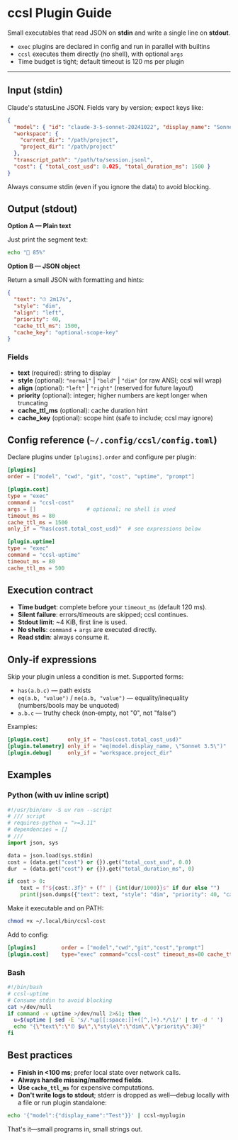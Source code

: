 # ccsl Plugin Guide

Small executables that read JSON on **stdin** and write a single line on **stdout**.

- `exec` plugins are declared in config and run in parallel with builtins
- `ccsl` executes them directly (no shell), with optional `args`
- Time budget is tight; default timeout is 120 ms per plugin

---

## Input (stdin)

Claude's statusLine JSON. Fields vary by version; expect keys like:

```json
{
  "model": { "id": "claude-3-5-sonnet-20241022", "display_name": "Sonnet 3.5" },
  "workspace": {
    "current_dir": "/path/project",
    "project_dir": "/path/project"
  },
  "transcript_path": "/path/to/session.jsonl",
  "cost": { "total_cost_usd": 0.025, "total_duration_ms": 1500 }
}
```

Always consume stdin (even if you ignore the data) to avoid blocking.

## Output (stdout)

**Option A — Plain text**

Just print the segment text:

```bash
echo "🔋 85%"
```

**Option B — JSON object**

Return a small JSON with formatting and hints:

```json
{
  "text": "⏱ 2m17s",
  "style": "dim",
  "align": "left",
  "priority": 40,
  "cache_ttl_ms": 1500,
  "cache_key": "optional-scope-key"
}
```

### Fields

- **text** (required): string to display
- **style** (optional): `"normal"` | `"bold"` | `"dim"` (or raw ANSI; ccsl will wrap)
- **align** (optional): `"left"` | `"right"` (reserved for future layout)
- **priority** (optional): integer; higher numbers are kept longer when truncating
- **cache_ttl_ms** (optional): cache duration hint
- **cache_key** (optional): scope hint (safe to include; ccsl may ignore)

## Config reference (`~/.config/ccsl/config.toml`)

Declare plugins under `[plugins].order` and configure per plugin:

```toml
[plugins]
order = ["model", "cwd", "git", "cost", "uptime", "prompt"]

[plugin.cost]
type = "exec"
command = "ccsl-cost"
args = []                # optional; no shell is used
timeout_ms = 80
cache_ttl_ms = 1500
only_if = "has(cost.total_cost_usd)"  # see expressions below

[plugin.uptime]
type = "exec"
command = "ccsl-uptime"
timeout_ms = 80
cache_ttl_ms = 500
```

## Execution contract

- **Time budget**: complete before your `timeout_ms` (default 120 ms).
- **Silent failure**: errors/timeouts are skipped; ccsl continues.
- **Stdout limit**: ~4 KiB, first line is used.
- **No shells**: `command` + `args` are executed directly.
- **Read stdin**: always consume it.

## Only‑if expressions

Skip your plugin unless a condition is met. Supported forms:

- `has(a.b.c)` — path exists
- `eq(a.b, "value")` / `ne(a.b, "value")` — equality/inequality (numbers/bools may be unquoted)
- `a.b.c` — truthy check (non‑empty, not "0", not "false")

Examples:

```toml
[plugin.cost]      only_if = "has(cost.total_cost_usd)"
[plugin.telemetry] only_if = "eq(model.display_name, \"Sonnet 3.5\")"
[plugin.debug]     only_if = "workspace.project_dir"
```

## Examples

### Python (with uv inline script)

```python
#!/usr/bin/env -S uv run --script
# /// script
# requires-python = ">=3.11"
# dependencies = []
# ///
import json, sys

data = json.load(sys.stdin)
cost = (data.get("cost") or {}).get("total_cost_usd", 0.0)
dur  = (data.get("cost") or {}).get("total_duration_ms", 0)

if cost > 0:
    text = f"${cost:.3f}" + (f" | {int(dur/1000)}s" if dur else "")
    print(json.dumps({"text": text, "style": "dim", "priority": 40, "cache_ttl_ms": 1500}))
```

Make it executable and on PATH:

```bash
chmod +x ~/.local/bin/ccsl-cost
```

Add to config:

```toml
[plugins]        order = ["model","cwd","git","cost","prompt"]
[plugin.cost]    type="exec" command="ccsl-cost" timeout_ms=80 cache_ttl_ms=1500 only_if="has(cost.total_cost_usd)"
```

### Bash

```bash
#!/bin/bash
# ccsl-uptime
# Consume stdin to avoid blocking
cat >/dev/null
if command -v uptime >/dev/null 2>&1; then
  u=$(uptime | sed -E 's/.*up[[:space:]]+([^,]+).*/\1/' | tr -d ' ')
  echo "{\"text\":\"⏰ $u\",\"style\":\"dim\",\"priority\":30}"
fi
```

## Best practices

- **Finish in <100 ms**; prefer local state over network calls.
- **Always handle missing/malformed fields**.
- **Use `cache_ttl_ms`** for expensive computations.
- **Don't write logs to stdout**; stderr is dropped as well—debug locally with a file or run plugin standalone:

```bash
echo '{"model":{"display_name":"Test"}}' | ccsl-myplugin
```

That's it—small programs in, small strings out.
